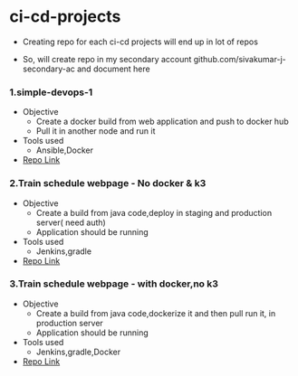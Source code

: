 # ci-cd-projects

* Creating repo for each ci-cd projects will end up in lot of repos

* So, will create repo in my secondary account github.com/sivakumar-j-secondary-ac and document here

### 1.simple-devops-1
 
  * Objective 
      * Create a docker build from web application and push to docker hub
      * Pull it in another node and run it
  * Tools used
      * Ansible,Docker
  * [Repo Link](github.com/sivakumar-j-secondary-ac/devops_cicd_webpage_1.git)
  
 ### 2.Train schedule webpage - No docker & k3
  
  * Objective
      * Create a build from java code,deploy in staging and production server( need auth)
      * Application should be running
  * Tools used
      * Jenkins,gradle
  * [Repo Link](github.com/sivakumar-j-secondary-ac/cicd-pipeline-train-schedule-gradle)
  
 ### 3.Train schedule webpage - with docker,no k3
   
  * Objective
      * Create a build from java code,dockerize it and then pull run it, in  production server
      * Application should be running
  * Tools used
      * Jenkins,gradle,Docker
  * [Repo Link](github.com/sivakumar-j-secondary-ac/whboyd-cicd-pipeline-train-schedule-dockerdeploy)
  
  
  

